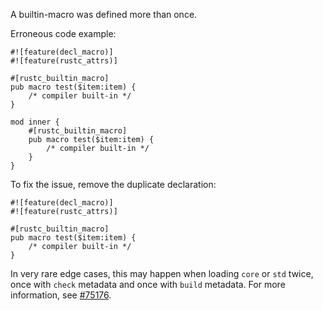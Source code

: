 A builtin-macro was defined more than once.

Erroneous code example:

```compile_fail,E0773
#![feature(decl_macro)]
#![feature(rustc_attrs)]

#[rustc_builtin_macro]
pub macro test($item:item) {
    /* compiler built-in */
}

mod inner {
    #[rustc_builtin_macro]
    pub macro test($item:item) {
        /* compiler built-in */
    }
}
```

To fix the issue, remove the duplicate declaration:

```
#![feature(decl_macro)]
#![feature(rustc_attrs)]

#[rustc_builtin_macro]
pub macro test($item:item) {
    /* compiler built-in */
}
```

In very rare edge cases, this may happen when loading `core` or `std` twice,
once with `check` metadata and once with `build` metadata.
For more information, see [#75176].

[#75176]: https://github.com/rust-lang/rust/pull/75176#issuecomment-683234468
